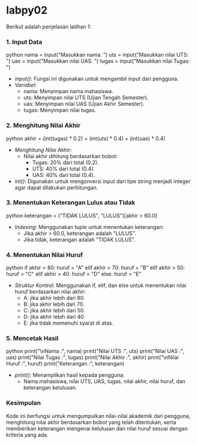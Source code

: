 # labpy02

Berikut adalah penjelasan latihan 1:

### 1. Input Data
python
nama = input("Masukkan nama: ")
uts = input("Masukkan nilai UTS: ")
uas = input("Masukkan nilai UAS: ")
tugas = input("Masukkan nilai Tugas: ")

- *input()*: Fungsi ini digunakan untuk mengambil input dari pengguna. 
- *Variabel*:
  - nama: Menyimpan nama mahasiswa.
  - uts: Menyimpan nilai UTS (Ujian Tengah Semester).
  - uas: Menyimpan nilai UAS (Ujian Akhir Semester).
  - tugas: Menyimpan nilai tugas.

### 2. Menghitung Nilai Akhir
python
akhir = (int(tugas) * 0.2) + (int(uts) * 0.4) + (int(uas) * 0.4)

- *Menghitung Nilai Akhir*:
  - Nilai akhir dihitung berdasarkan bobot:
    - Tugas: 20% dari total (0.2).
    - UTS: 40% dari total (0.4).
    - UAS: 40% dari total (0.4).
- *int()*: Digunakan untuk mengonversi input dari tipe string menjadi integer agar dapat dilakukan perhitungan.

### 3. Menentukan Keterangan Lulus atau Tidak
python
keterangan = ("TIDAK LULUS", "LULUS")[akhir > 60.0]

- *Indexing*: Menggunakan tuple untuk menentukan keterangan:
  - Jika akhir > 60.0, keterangan adalah "LULUS".
  - Jika tidak, keterangan adalah "TIDAK LULUS".

### 4. Menentukan Nilai Huruf
python
if akhir > 80:
    huruf = "A"
elif akhir > 70:
    huruf = "B"
elif akhir > 50:
    huruf = "C"
elif akhir > 40:
    huruf = "D"
else:
    huruf = "E"

- *Struktur Kontrol*: Menggunakan if, elif, dan else untuk menentukan nilai huruf berdasarkan nilai akhir:
  - A: jika akhir lebih dari 80.
  - B: jika akhir lebih dari 70.
  - C: jika akhir lebih dari 50.
  - D: jika akhir lebih dari 40.
  - E: jika tidak memenuhi syarat di atas.

### 5. Mencetak Hasil
python
print("\nNama :", nama)
print("Nilai UTS :", uts)
print("Nilai UAS :", uas)
print("Nilai Tugas :", tugas)
print("Nilai Akhir :", akhir)
print("\nNilai Huruf :", huruf)
print("Keterangan :", keterangan)

- *print()*: Menampilkan hasil kepada pengguna:
  - Nama mahasiswa, nilai UTS, UAS, tugas, nilai akhir, nilai huruf, dan keterangan kelulusan.

### Kesimpulan
Kode ini berfungsi untuk mengumpulkan nilai-nilai akademik dari pengguna, menghitung nilai akhir berdasarkan bobot yang telah ditentukan, serta memberikan keterangan mengenai kelulusan dan nilai huruf sesuai dengan kriteria yang ada.

